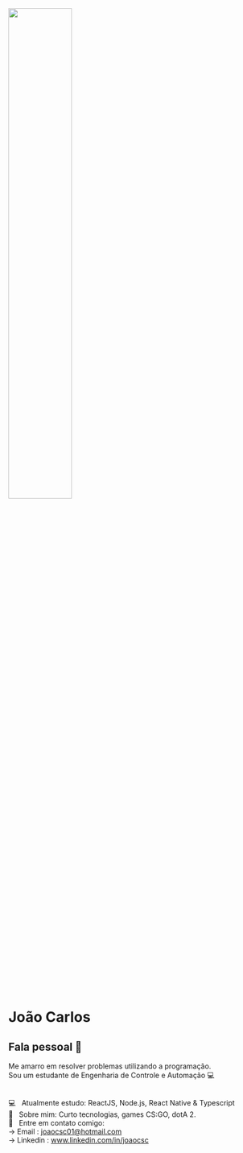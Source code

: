 
<img align="center" width="50%" src="https://encrypted-tbn0.gstatic.com/images?q=tbn%3AANd9GcRixWCWi8Y9795QSTEQs3qV-RaaskbMSfZqcg&usqp=CAU">

# João Carlos

## Fala pessoal 👋
Me amarro em resolver problemas utilizando a programação.
<br/>
Sou um estudante de Engenharia de Controle e Automação :computer:

 

 <br/> :computer: &nbsp; Atualmente estudo: ReactJS, Node.js, React Native & Typescript
 <br/> 💬  &nbsp; Sobre mim: Curto tecnologias, games CS:GO, dotA 2.
 <br/> :email: &nbsp; Entre em contato comigo: 
 <br/> -> Email : joaocsc01@hotmail.com
 <br/> -> Linkedin : <link>www.linkedin.com/in/joaocsc</link>

